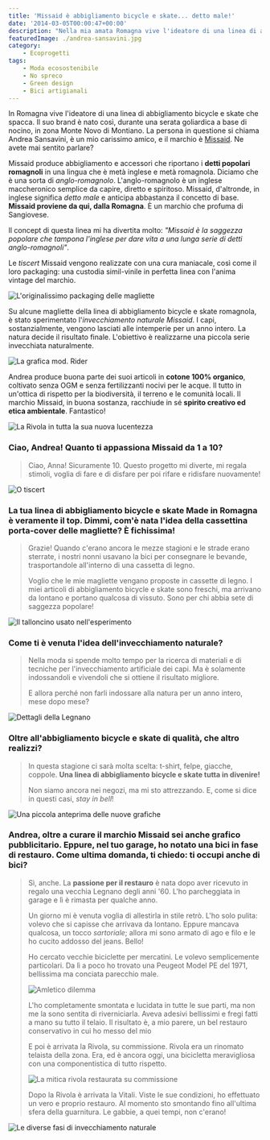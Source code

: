 ```yaml
---
title: 'Missaid è abbigliamento bicycle e skate... detto male!'
date: '2014-03-05T00:00:47+00:00'
description: "Nella mia amata Romagna vive l'ideatore di una linea di abbigliamento bicycle e skate che spacca. Le sue grafiche sono tutte in anglo-romagnolo!"
featuredImage: ./andrea-sansavini.jpg
category:
    - Ecoprogetti
tags:
    - Moda ecosostenibile
    - No spreco
    - Green design
    - Bici artigianali
---
```


In Romagna vive l'ideatore di una linea di abbigliamento bicycle e skate che spacca. Il suo brand è nato così, durante una serata goliardica a base di nocino, in zona Monte Novo di Montiano.
La persona in questione si chiama Andrea Sansavini, è un mio carissimo amico, e il marchio è [Missaid](http://www.missaid.it). Ne avete mai sentito parlare?

Missaid produce abbigliamento e accessori che riportano i **detti popolari romagnoli** in una lingua che è metà inglese e metà romagnola. Diciamo che è una sorta di _anglo-romagnolo_.
L'anglo-romagnolo è un inglese maccheronico semplice da capire, diretto e spiritoso. Missaid, d'altronde, in inglese significa _detto male_ e anticipa abbastanza il concetto di base.
**Missaid proviene da qui, dalla Romagna**. È un marchio che profuma di Sangiovese.

Il concept di questa linea mi ha divertita molto: _"Missaid è la saggezza popolare che tampona l'inglese per dare vita a una lunga serie di detti anglo-romagnoli"_.

Le _tiscert_ Missaid vengono realizzate con una cura maniacale, così come il loro packaging: una custodia simil-vinile in perfetta linea con l'anima vintage del marchio.

![L'originalissimo packaging delle magliette](./loriginalissimo-packaging-delle-magliette.jpg)

Su alcune magliette della linea di abbigliamento bicycle e skate romagnola, è stato sperimentato l'_invecchiamento naturale Missaid_. I capi, sostanzialmente, vengono lasciati alle intemperie per un anno intero. La natura decide il risultato finale.
L'obiettivo è realizzarne una piccola serie invecchiata naturalmente.

![La grafica mod. Rider](./la-mitica-grafica-mod-rider.jpg)

Andrea produce buona parte dei suoi articoli in **cotone 100% organico**, coltivato senza OGM e senza fertilizzanti nocivi per le acque. Il tutto in un'ottica di rispetto per la biodiversità, il terreno e le comunità locali.
Il marchio Missaid, in buona sostanza, racchiude in sé **spirito creativo ed etica ambientale**. Fantastico!

![La Rivola in tutta la sua nuova lucentezza](./la-rivola-in-tutta-la-sua-nuova-lucentezza.jpg)

### Ciao, Andrea! Quanto ti appassiona Missaid da 1 a 10?

> Ciao, Anna! Sicuramente 10. Questo progetto mi diverte, mi regala stimoli, voglia di fare e di disfare per poi rifare e ridisfare nuovamente!

![O tiscert](./o-tiscert.jpg)

### La tua linea di abbigliamento bicycle e skate Made in Romagna è veramente il top. Dimmi, com'è nata l'idea della cassettina porta-cover delle magliette? È fichissima!

> Grazie! Quando c'erano ancora le mezze stagioni e le strade erano sterrate, i nostri nonni usavano la bici per consegnare le bevande, trasportandole all'interno di una cassetta di legno.
>
> Voglio che le mie magliette vengano proposte in cassette di legno. I miei articoli di abbigliamento bicycle e skate sono freschi, ma arrivano da lontano e portano qualcosa di vissuto. Sono per chi abbia sete di saggezza popolare!

![Il talloncino usato nell'esperimento](./il-talloncino-usato-nellesperimento.jpg)

### Come ti è venuta l'idea dell'invecchiamento naturale?

> Nella moda si spende molto tempo per la ricerca di materiali e di tecniche per l'invecchiamento artificiale dei capi. Ma è solamente indossandoli e vivendoli che si ottiene il risultato migliore.
>
> E allora perché non farli indossare alla natura per un anno intero, mese dopo mese?

![Dettagli della Legnano](./dettagli-della-legnano.jpg)

### Oltre all'abbigliamento bicycle e skate di qualità, che altro realizzi?

> In questa stagione ci sarà molta scelta: t-shirt, felpe, giacche, coppole. **Una linea di abbigliamento bicycle e skate tutta in divenire!**
>
> Non siamo ancora nei negozi, ma mi sto attrezzando. E, come si dice in questi casi, _stay in bell_!

![Una piccola anteprima delle nuove grafiche](./una-piccola-anteprima-delle-nuove-grafiche.jpg)

### Andrea, oltre a curare il marchio Missaid sei anche grafico pubblicitario. Eppure, nel tuo garage, ho notato una bici in fase di restauro. Come ultima domanda, ti chiedo: ti occupi anche di bici?

> Sì, anche. La **passione per il restauro** è nata dopo aver ricevuto in regalo una vecchia Legnano degli anni '60. L'ho parcheggiata in garage e lì è rimasta per qualche anno.
>
> Un giorno mi è venuta voglia di allestirla in stile retrò. L'ho solo pulita: volevo che si capisse che arrivava da lontano. Eppure mancava qualcosa, un tocco _sartoriale_; allora mi sono armato di ago e filo e le ho cucito addosso del jeans. Bello!
>
> Ho cercato vecchie biciclette per mercatini. Le volevo semplicemente particolari. Da lì a poco ho trovato una Peugeot Model PE del 1971, bellissima ma conciata parecchio male.
>
> ![Amletico dilemma](./amletico-dilemma-t-shirt.jpg)
>
> L'ho completamente smontata e lucidata in tutte le sue parti, ma non me la sono sentita di riverniciarla. Aveva adesivi bellissimi e fregi fatti a mano su tutto il telaio. Il risultato è, a mio parere, un bel restauro conservativo in cui ho messo del mio
>
> E poi è arrivata la Rivola, su commissione. Rivola era un rinomato telaista della zona. Era, ed è ancora oggi, una bicicletta meravigliosa con una componentistica di tutto rispetto.
>
> ![La mitica rivola restaurata su commissione](./la-mitica-rivola-restaurata-su-commissione.jpg)
>
> Dopo la Rivola è arrivata la Vitali. Viste le sue condizioni, ho effettuato un vero e proprio restauro. Al momento sto smontando fino all'ultima sfera della guarnitura. Le gabbie, a quei tempi, non c'erano!

![Le diverse fasi di invecchiamento naturale](./le-diverse-fasi-di-invecchiamento-naturale.jpg)
